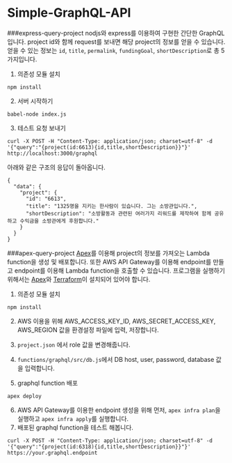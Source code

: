 # Simple-GraphQL-API

###express-query-project
nodjs와 express를 이용하여 구현한 간단한 GraphQL입니다. project id와 함께 request를 보내면 해당 project의 정보를 얻을 수 있습니다. 얻을 수 있는 정보는 `id`, `title`, `permalink`, `fundingGoal`, `shortDescription`로 총 5가지입니다.

1. 의존성 모듈 설치
  ```
  npm install
  ```

2. 서버 시작하기
  ```
  babel-node index.js
  ```
3. 테스트 요청 보내기

  ```
  curl -X POST -H "Content-Type: application/json; charset=utf-8" -d '{"query":"{project(id:6613){id,title,shortDescription}}"}' http://localhost:3000/graphql
  ```
아래와 같은 구조의 응답이 돌아옵니다.
  
  ```
  {
    "data": {
      "project": {
        "id": "6613",
        "title": "1325명을 지키는 한사람이 있습니다. 그는 소방관입니다.",
        "shortDescription": "소방활동과 관련된 여러가지 리워드를 제작하여 함께 공유하고 수익금을 소방관에게 후원합니다."
      }
    }
  }
  ```


###apex-query-project
[Apex](https://github.com/apex/apex)를 이용해 project의 정보를 가져오는 Lambda function을 생성 및 배포합니다. 또한 AWS API Gateway를 이용해 endpoint를 만들고 endpoint를 이용해 Lambda function을 호출할 수 있습니다. 프로그램을 실행하기 위해서는 [Apex](http://apex.run/)와 [Terraform](https://www.terraform.io/downloads.html)이 설치되어 있어야 합니다. 

1. 의존성 모듈 설치
  ```
  npm install
  ```
2. AWS 이용을 위해  AWS_ACCESS_KEY_ID, AWS_SECRET_ACCESS_KEY, AWS_REGION 값을 환경설정 파일에 입력, 저장합니다. 
3. `project.json` 에서 role 값을 변경해줍니다.
4. `functions/graphql/src/db.js`에서 DB host, user, password, database 값을 입력합니다.

5. graphql function 배포
  ```
  apex deploy
  ```

6. AWS API Gateway를 이용한 endpoint 생성을 위해 먼저, `apex infra plan`을 실행하고 `apex infra apply`를 실행합니다.
7. 배포된 graphql function을 테스트 해봅니다.
  ```
  curl -X POST -H "Content-Type: application/json; charset=utf-8" -d '{"query":"{project(id:6318){id,title,shortDescription}}"}' https://your.graphql.endpoint
  ```


